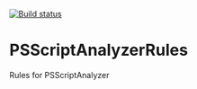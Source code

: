 [![Build status](https://ci.appveyor.com/api/projects/status/ql5p4n4u6klxakur?svg=true)](https://ci.appveyor.com/project/LaurentDardenne/psscriptanalyzerrules)
# PSScriptAnalyzerRules
Rules for PSScriptAnalyzer
